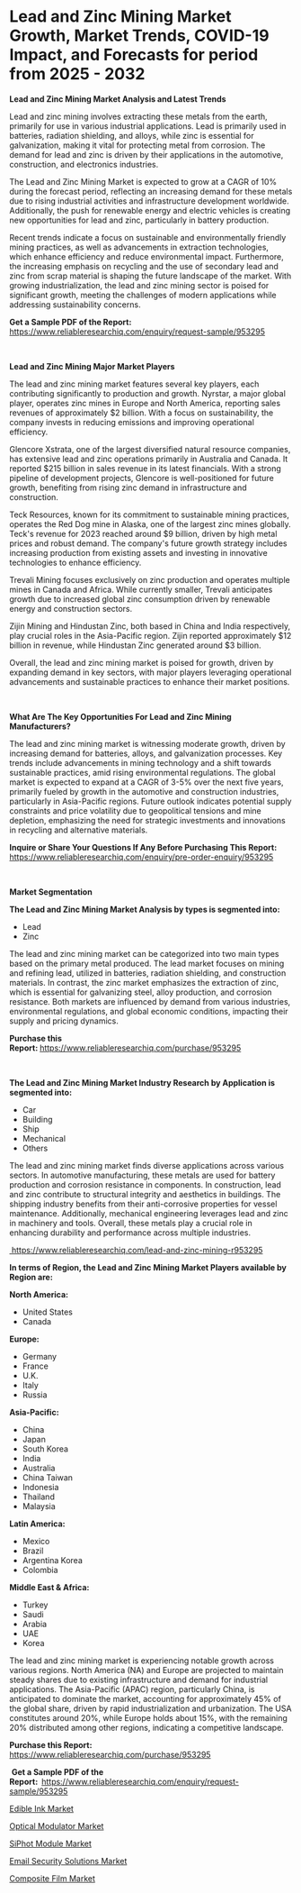 <p><h1>Lead and Zinc Mining Market Growth, Market Trends, COVID-19 Impact, and Forecasts for period from 2025 - 2032</h1></p><p><strong>Lead and Zinc Mining Market Analysis and Latest Trends</strong></p>
<p><p>Lead and zinc mining involves extracting these metals from the earth, primarily for use in various industrial applications. Lead is primarily used in batteries, radiation shielding, and alloys, while zinc is essential for galvanization, making it vital for protecting metal from corrosion. The demand for lead and zinc is driven by their applications in the automotive, construction, and electronics industries.</p><p>The Lead and Zinc Mining Market is expected to grow at a CAGR of 10% during the forecast period, reflecting an increasing demand for these metals due to rising industrial activities and infrastructure development worldwide. Additionally, the push for renewable energy and electric vehicles is creating new opportunities for lead and zinc, particularly in battery production.</p><p>Recent trends indicate a focus on sustainable and environmentally friendly mining practices, as well as advancements in extraction technologies, which enhance efficiency and reduce environmental impact. Furthermore, the increasing emphasis on recycling and the use of secondary lead and zinc from scrap material is shaping the future landscape of the market. With growing industrialization, the lead and zinc mining sector is poised for significant growth, meeting the challenges of modern applications while addressing sustainability concerns.</p></p>
<p><strong>Get a Sample PDF of the Report:&nbsp;</strong> <a href="https://www.reliableresearchiq.com/enquiry/request-sample/953295?utm_campaign=2199&utm_medium=2&utm_source=Github&utm_content=ia&utm_term=30012025&utm_id=lead-and-zinc-mining">https://www.reliableresearchiq.com/enquiry/request-sample/953295</a></p>
<p>&nbsp;</p>
<p><strong>Lead and Zinc Mining Major Market Players</strong></p>
<p><p>The lead and zinc mining market features several key players, each contributing significantly to production and growth. Nyrstar, a major global player, operates zinc mines in Europe and North America, reporting sales revenues of approximately $2 billion. With a focus on sustainability, the company invests in reducing emissions and improving operational efficiency.</p><p>Glencore Xstrata, one of the largest diversified natural resource companies, has extensive lead and zinc operations primarily in Australia and Canada. It reported $215 billion in sales revenue in its latest financials. With a strong pipeline of development projects, Glencore is well-positioned for future growth, benefiting from rising zinc demand in infrastructure and construction.</p><p>Teck Resources, known for its commitment to sustainable mining practices, operates the Red Dog mine in Alaska, one of the largest zinc mines globally. Teck's revenue for 2023 reached around $9 billion, driven by high metal prices and robust demand. The company's future growth strategy includes increasing production from existing assets and investing in innovative technologies to enhance efficiency.</p><p>Trevali Mining focuses exclusively on zinc production and operates multiple mines in Canada and Africa. While currently smaller, Trevali anticipates growth due to increased global zinc consumption driven by renewable energy and construction sectors.</p><p>Zijin Mining and Hindustan Zinc, both based in China and India respectively, play crucial roles in the Asia-Pacific region. Zijin reported approximately $12 billion in revenue, while Hindustan Zinc generated around $3 billion.</p><p>Overall, the lead and zinc mining market is poised for growth, driven by expanding demand in key sectors, with major players leveraging operational advancements and sustainable practices to enhance their market positions.</p></p>
<p>&nbsp;</p>
<p><strong>What Are The Key Opportunities For Lead and Zinc Mining Manufacturers?</strong></p>
<p><p>The lead and zinc mining market is witnessing moderate growth, driven by increasing demand for batteries, alloys, and galvanization processes. Key trends include advancements in mining technology and a shift towards sustainable practices, amid rising environmental regulations. The global market is expected to expand at a CAGR of 3-5% over the next five years, primarily fueled by growth in the automotive and construction industries, particularly in Asia-Pacific regions. Future outlook indicates potential supply constraints and price volatility due to geopolitical tensions and mine depletion, emphasizing the need for strategic investments and innovations in recycling and alternative materials.</p></p>
<p><strong>Inquire or Share Your Questions If Any Before Purchasing This Report:</strong> <a href="https://www.reliableresearchiq.com/enquiry/pre-order-enquiry/953295?utm_campaign=2199&utm_medium=2&utm_source=Github&utm_content=ia&utm_term=30012025&utm_id=lead-and-zinc-mining">https://www.reliableresearchiq.com/enquiry/pre-order-enquiry/953295</a></p>
<p>&nbsp;</p>
<p><strong>Market Segmentation</strong></p>
<p><strong>The Lead and Zinc Mining Market Analysis by types is segmented into:</strong></p>
<p><ul><li>Lead</li><li>Zinc</li></ul></p>
<p><p>The lead and zinc mining market can be categorized into two main types based on the primary metal produced. The lead market focuses on mining and refining lead, utilized in batteries, radiation shielding, and construction materials. In contrast, the zinc market emphasizes the extraction of zinc, which is essential for galvanizing steel, alloy production, and corrosion resistance. Both markets are influenced by demand from various industries, environmental regulations, and global economic conditions, impacting their supply and pricing dynamics.</p></p>
<p><strong>Purchase this Report:&nbsp;</strong><a href="https://www.reliableresearchiq.com/purchase/953295?utm_campaign=2199&utm_medium=2&utm_source=Github&utm_content=ia&utm_term=30012025&utm_id=lead-and-zinc-mining">https://www.reliableresearchiq.com/purchase/953295</a></p>
<p>&nbsp;</p>
<p><strong>The Lead and Zinc Mining Market Industry Research by Application is segmented into:</strong></p>
<p><ul><li>Car</li><li>Building</li><li>Ship</li><li>Mechanical</li><li>Others</li></ul></p>
<p><p>The lead and zinc mining market finds diverse applications across various sectors. In automotive manufacturing, these metals are used for battery production and corrosion resistance in components. In construction, lead and zinc contribute to structural integrity and aesthetics in buildings. The shipping industry benefits from their anti-corrosive properties for vessel maintenance. Additionally, mechanical engineering leverages lead and zinc in machinery and tools. Overall, these metals play a crucial role in enhancing durability and performance across multiple industries.</p></p>
<p><a href="https://www.reliableresearchiq.com/lead-and-zinc-mining-r953295?utm_campaign=2199&utm_medium=2&utm_source=Github&utm_content=ia&utm_term=30012025&utm_id=lead-and-zinc-mining">&nbsp;https://www.reliableresearchiq.com/lead-and-zinc-mining-r953295</a></p>
<p><strong>In terms of Region, the Lead and Zinc Mining Market Players available by Region are:</strong></p>
<p>
    <p> <strong> North America: </strong>
        <ul>
            <li>United States</li>
            <li>Canada</li>
        </ul>
        </p> 
    <p> <strong> Europe: </strong>
        <ul>
            <li>Germany</li>
            <li>France</li>
            <li>U.K.</li>
            <li>Italy</li>
            <li>Russia</li>
        </ul>
        </p> 
    <p> <strong> Asia-Pacific: </strong>
        <ul>
            <li>China</li>
            <li>Japan</li>
            <li>South Korea</li>
            <li>India</li>
            <li>Australia</li>
            <li>China Taiwan</li>
            <li>Indonesia</li>
            <li>Thailand</li>
            <li>Malaysia</li>
        </ul>
        </p> 
    <p> <strong> Latin America: </strong>
        <ul>
            <li>Mexico</li>
            <li>Brazil</li>
            <li>Argentina Korea</li>
            <li>Colombia</li>
        </ul>
        </p> 
    <p> <strong> Middle East & Africa: </strong>
        <ul>
            <li>Turkey</li>
            <li>Saudi</li>
            <li>Arabia</li>
            <li>UAE</li>
            <li>Korea</li>
        </ul>
    </p>
    </p>
<p><p>The lead and zinc mining market is experiencing notable growth across various regions. North America (NA) and Europe are projected to maintain steady shares due to existing infrastructure and demand for industrial applications. The Asia-Pacific (APAC) region, particularly China, is anticipated to dominate the market, accounting for approximately 45% of the global share, driven by rapid industrialization and urbanization. The USA constitutes around 20%, while Europe holds about 15%, with the remaining 20% distributed among other regions, indicating a competitive landscape.</p></p>
<p><strong>Purchase this Report: </strong><a href="https://www.reliableresearchiq.com/purchase/953295?utm_campaign=2199&utm_medium=2&utm_source=Github&utm_content=ia&utm_term=30012025&utm_id=lead-and-zinc-mining">https://www.reliableresearchiq.com/purchase/953295</a></p>
<p>&nbsp;<strong>Get a Sample PDF of the Report:&nbsp;&nbsp;</strong><a href="https://www.reliableresearchiq.com/enquiry/request-sample/953295?utm_campaign=2199&utm_medium=2&utm_source=Github&utm_content=ia&utm_term=30012025&utm_id=lead-and-zinc-mining">https://www.reliableresearchiq.com/enquiry/request-sample/953295</a></p>
<p><strong></strong></p>
<p><p><a href="https://github.com/suleimannichelle7/Market-Research-Report-List-1/blob/main/edible-ink-market.md?utm_campaign=2199&utm_medium=2&utm_source=Github&utm_content=ia&utm_term=30012025&utm_id=lead-and-zinc-mining">Edible Ink Market</a></p><p><a href="https://www.linkedin.com/pulse/global-optical-modulator-market-report-2025-2032-size-share-growth-uv5yf?utm_campaign=2199&utm_medium=2&utm_source=Github&utm_content=ia&utm_term=30012025&utm_id=lead-and-zinc-mining">Optical Modulator Market</a></p><p><a href="https://www.linkedin.com/pulse/siphot-module-market2025-2032-industry-insights-investment-zhuge?utm_campaign=2199&utm_medium=2&utm_source=Github&utm_content=ia&utm_term=30012025&utm_id=lead-and-zinc-mining">SiPhot Module Market</a></p><p><a href="https://www.linkedin.com/pulse/in-depth-report-email-security-solutions-market-types-5k8uf?utm_campaign=2199&utm_medium=2&utm_source=Github&utm_content=ia&utm_term=30012025&utm_id=lead-and-zinc-mining">Email Security Solutions Market</a></p><p><a href="https://github.com/rosamariarocque98/Market-Research-Report-List-1/blob/main/composite-film-market.md?utm_campaign=2199&utm_medium=2&utm_source=Github&utm_content=ia&utm_term=30012025&utm_id=lead-and-zinc-mining">Composite Film Market</a></p></p>
